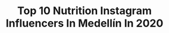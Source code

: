 ---
title: Top 10 Nutrition Instagram Influencers In Medellín In 2020
description: >-
  Find top nutrition Instagram influencers in Medellín in 2020. Most popular hashtags: #fitness #dnsteam #teamlegacy #medellin.
platform: Instagram
profiles:
  - username: "diegoggarcia1"
    fullname: >-
      IFBB PRO Diego García
    location: "Colombia"
    followers: 16988
    engagement: 339
    commentsToLikes: 0.018219
    avatar: "https://scontent-ams4-1.cdninstagram.com/v/t51.2885-19/s320x320/89833585_229518571571390_2100434265547210752_n.jpg?_nc_ht=scontent-ams4-1.cdninstagram.com&_nc_ohc=ey5tZGOvSPsAX_4KI71&oh=03cca1713ba466c0cb9caf0d857d6f6a&oe=5E9FB165"
    verified: false
    hashtags: "#newgoals, #mensphysique, #bodybuilding, #usa"
  - username: "santiagovalenciatrainer"
    fullname: >-
      Santi Valencia MasterTrainer®
    location: "Colombia"
    followers: 53769
    engagement: 70
    commentsToLikes: 0.011700
    avatar: "https://scontent-bos3-1.cdninstagram.com/v/t51.2885-19/s320x320/69278899_724612374664659_4005160078440136704_n.jpg?_nc_ht=scontent-bos3-1.cdninstagram.com&_nc_ohc=iyFQd6XZTpYAX_LN4Hb&oh=6854fb79104fa0c14f9e05e14768b453&oe=5EA90D6E"
    verified: false
    hashtags: "#tb, #day, #fit, #strong"
  - username: "conscienteycongusto"
    fullname: >-
      Alejandra Márquez | Medellín
    location: "Colombia"
    followers: 41597
    engagement: 222
    commentsToLikes: 0.033659
    avatar: "https://scontent-lhr8-1.cdninstagram.com/v/t51.2885-19/s320x320/61431529_672652599815090_7298401766763134976_n.jpg?_nc_ht=scontent-lhr8-1.cdninstagram.com&_nc_ohc=lWPR6xtXfkMAX8fXD8v&oh=057adae15f179d372dbb68e24425adc5&oe=5EBBF5BD"
    verified: false
    hashtags: "#conscienteycongusto, #areametropolitana, #ccgfalafel, #ccgbowl"
  - username: "diosacanalesmusica"
    fullname: >-
      Diosa Canales
    location: "Colombia"
    followers: 1003807
    engagement: 164
    commentsToLikes: 0.014239
    avatar: "https://scontent-lhr8-1.cdninstagram.com/v/t51.2885-19/s320x320/92509673_233670387992436_206671373857193984_n.jpg?_nc_ht=scontent-lhr8-1.cdninstagram.com&_nc_ohc=lNoCfTkG9HsAX9QB5UV&oh=22331b1241fc1666974b22c3cc6671ad&oe=5EBA6006"
    verified: true
    hashtags: "#oscarperezsomostodos, #radio, #medellin, #cash"
  - username: "endocrinorosero"
    fullname: >-
      Dr Oscar Rosero Endocrinología
    location: "Colombia"
    followers: 26014
    engagement: 248
    commentsToLikes: 0.084767
    avatar: "https://scontent-ams4-1.cdninstagram.com/v/t51.2885-19/s320x320/47693538_400550647384488_8184894230817144832_n.jpg?_nc_ht=scontent-ams4-1.cdninstagram.com&_nc_ohc=rqDHxrA0RsgAX-EovhA&oh=e74ee032309b8e019f76fce429ae5343&oe=5E8377E1"
    verified: false
    hashtags: "#cena, #breakfast, #ejercicio, #keto"
  - username: "frangutierrez_cf"
    fullname: >-
      Francisco G.
    location: "Colombia"
    followers: 30106
    engagement: 44
    commentsToLikes: 0.046426
    avatar: "https://scontent-amt2-1.cdninstagram.com/v/t51.2885-19/s320x320/69364992_645892302602291_404875013531893760_n.jpg?_nc_ht=scontent-amt2-1.cdninstagram.com&_nc_ohc=TsQ-1HnvYX4AX_1vKoM&oh=fbdf1d4bb8bba6cdca749e33dd90dd3f&oe=5EB1FE49"
    verified: false
    hashtags: "#macronurientes, #nutriton, #carbohidratosimples, #homeworkouts"
  - username: "guerrerophysique"
    fullname: >-
      IFBB PRO David Guerrero
    location: "Colombia"
    followers: 175284
    engagement: 271
    commentsToLikes: 0.016536
    avatar: "https://scontent-amt2-1.cdninstagram.com/v/t51.2885-19/s320x320/80587915_752517211908932_1526059291096645632_n.jpg?_nc_ht=scontent-amt2-1.cdninstagram.com&_nc_ohc=sfgQdYNp1D0AX9kWCbD&oh=c22bd62b70f51fdfc86a15c3367fda33&oe=5EB65ACA"
    verified: false
    hashtags: "#sonrie, #girlpower, #menstyle, #couplegoals"
  - username: "reikinherrera"
    fullname: >-
      REIKIN HERRERA  CUENTA OFICIAL
    location: "Colombia"
    followers: 82298
    engagement: 251
    commentsToLikes: 0.011381
    avatar: "https://scontent-amt2-1.cdninstagram.com/v/t51.2885-19/s320x320/62253745_626772387733557_8888799281406803968_n.jpg?_nc_ht=scontent-amt2-1.cdninstagram.com&_nc_ohc=WQSlSEcL8J0AX87Uj1u&oh=6ca683b8d5b5d55627451f5b437a9d36&oe=5EB921EB"
    verified: false
    hashtags: "#hidroboliczero, #hydroboliczero, #generacionxpartapro, #liderazgo"
  - username: "anasanta24"
    fullname: >-
      Ana Santa Fitness & Lifestyle
    location: "Colombia"
    followers: 47902
    engagement: 114
    commentsToLikes: 0.061575
    avatar: "https://scontent-lhr8-1.cdninstagram.com/v/t51.2885-19/s320x320/29737088_1442668029171510_8922032991018942464_n.jpg?_nc_ht=scontent-lhr8-1.cdninstagram.com&_nc_ohc=y4Ws2nGMKy0AX8jNsmm&oh=7713c8363ba0677057ca303eb32bafb2&oe=5EBA7076"
    verified: false
    hashtags: "#fit, #fitrecipe, #cupcakes, #oatmeal"
  - username: "diegoggarcia1"
    fullname: >-
      IFBB PRO Diego García
    location: "Colombia"
    followers: 16988
    engagement: 339
    commentsToLikes: 0.018219
    avatar: "https://scontent-ams4-1.cdninstagram.com/v/t51.2885-19/s320x320/89833585_229518571571390_2100434265547210752_n.jpg?_nc_ht=scontent-ams4-1.cdninstagram.com&_nc_ohc=ey5tZGOvSPsAX_4KI71&oh=03cca1713ba466c0cb9caf0d857d6f6a&oe=5E9FB165"
    verified: false
    hashtags: "#newgoals, #mensphysique, #bodybuilding, #usa"
---
